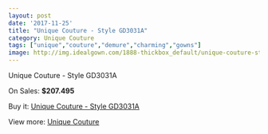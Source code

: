 ```yaml
---
layout: post
date: '2017-11-25'
title: "Unique Couture - Style GD3031A"
category: Unique Couture
tags: ["unique","couture","demure","charming","gowns"]
image: http://img.idealgown.com/1888-thickbox_default/unique-couture-style-gd3031a.jpg
---
```

Unique Couture - Style GD3031A

On Sales: **$207.495**
<a href="https://www.idealgown.com/en/unique-couture/900-unique-couture-style-gd3031a.html"><amp-img layout="responsive" width="600" height="600" src="//img.idealgown.com/1888-thickbox_default/unique-couture-style-gd3031a.jpg" alt="Unique Couture - Style GD3031A 0" /></a>
<a href="https://www.idealgown.com/en/unique-couture/900-unique-couture-style-gd3031a.html"><amp-img layout="responsive" width="600" height="600" src="//img.idealgown.com/1889-thickbox_default/unique-couture-style-gd3031a.jpg" alt="Unique Couture - Style GD3031A 1" /></a>

Buy it: [Unique Couture - Style GD3031A](https://www.idealgown.com/en/unique-couture/900-unique-couture-style-gd3031a.html "Unique Couture - Style GD3031A")

View more: [Unique Couture](https://www.idealgown.com/en/11-unique-couture "Unique Couture")